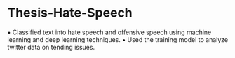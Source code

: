 # Thesis-Hate-Speech
•	Classified text into hate speech and offensive speech using machine learning and deep learning techniques.
•	Used the training model to analyze twitter data on tending issues.
